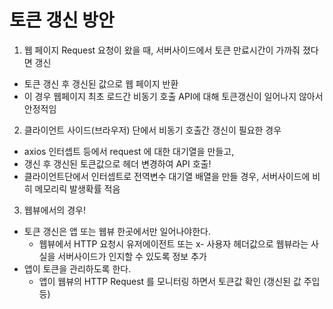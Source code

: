 # 토큰 갱신 방안

1. 웹 페이지 Request 요청이 왔을 때, 서버사이드에서 토큰 만료시간이 가까줘 졌다면 갱신

- 토큰 갱신 후 갱신된 값으로 웹 페이지 반환
- 이 경우 웹페이지 최초 로드간 비동기 호출 API에 대해 토큰갱신이 일어나지 않아서 안정적임

2. 클라이언트 사이드(브라우저) 단에서 비동기 호출간 갱신이 필요한 경우

- axios 인터셉트 등에서 request 에 대한 대기열을 만들고,
- 갱신 후 갱신된 토큰값으로 헤더 변경하여 API 호출!
- 클라이언트단에서 인터셉트로 전역변수 대기열 배열을 만들 경우, 서버사이드에 비히 메모리릭 발생확률 적음

3. 웹뷰에서의 경우!

- 토큰 갱신은 앱 또는 웹뷰 한곳에서만 일어나야한다.
  - 웹뷰에서 HTTP 요청시 유저에이전트 또는 x- 사용자 헤더값으로 웹뷰라는 사실을 서버사이드가 인지할 수 있도록 정보 추가
- 앱이 토큰을 관리하도록 한다.
  - 앱이 웹뷰의 HTTP Request 를 모니터링 하면서 토큰값 확인 (갱신된 값 주입 등)
